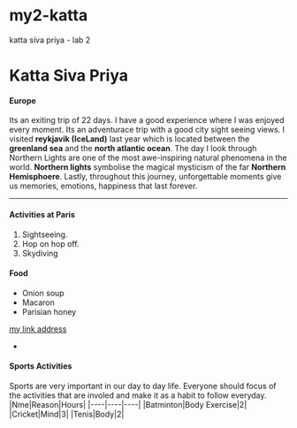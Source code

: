# my2-katta
katta siva priya - lab 2


# Katta Siva Priya

#### Europe 

Its an exiting trip of 22 days. I have a good experience where I was enjoyed every moment. Its an adventurace trip with a good city sight seeing views. I visited **reykjavik (IceLand)** last year which is located between the **greenland sea** and the **north atlantic ocean**. The day I look through Northern Lights are one of the most awe-inspiring natural phenomena in the world. **Northern lights** symbolise the magical mysticism of the far **Northern Hemisphoere**. Lastly, throughout this journey, unforgettable moments give us memories, emotions, happiness that last forever.  

---
#### Activities at Paris
1. Sightseeing.
2. Hop on hop off.
3. Skydiving

#### Food
- Onion soup
- Macaron
- Parisian honey

[my link address](https://github.com/sivapriya43/my2-katta/blob/main/MyStats.md)

-

#### Sports Activities 
Sports are very important in our day to day life. Everyone should focus of the activities that are involed and make it as a habit to follow everyday.
|Nme|Reason|Hours|
|----|----|----|
|Batminton|Body Exercise|2|
|Cricket|Mind|3|
|Tenis|Body|2|